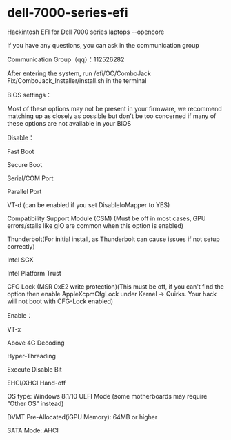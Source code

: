 # dell-7000-series-efi
Hackintosh EFI for Dell 7000 series laptops     --opencore


   If you have any questions, you can ask in the communication group

   Communication Group（qq）：112526282


After entering the system, run /efi/OC/ComboJack Fix/ComboJack_Installer/install.sh in the terminal


BIOS settings：


Most of these options may not be present in your firmware, we recommend matching up as closely as possible but don't be too concerned if many of these options are not available in your BIOS

Disable：


Fast Boot

Secure Boot

Serial/COM Port

Parallel Port

VT-d (can be enabled if you set DisableIoMapper to YES)

Compatibility Support Module (CSM) (Must be off in most cases, GPU errors/stalls like gIO are common 
when this option is enabled)

Thunderbolt(For initial install, as Thunderbolt can cause issues if not setup correctly)

Intel SGX

Intel Platform Trust

CFG Lock (MSR 0xE2 write protection)(This must be off, if you can't find the option then enable AppleXcpmCfgLock under Kernel -> Quirks. Your hack will not boot with CFG-Lock enabled)


Enable：

VT-x

Above 4G Decoding

Hyper-Threading

Execute Disable Bit

EHCI/XHCI Hand-off

OS type: Windows 8.1/10 UEFI Mode (some motherboards may require "Other OS" instead)

DVMT Pre-Allocated(iGPU Memory): 64MB or higher

SATA Mode: AHCI
